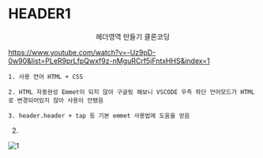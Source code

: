 # HEADER1

<p align="center"> 헤더영역 만들기 클론코딩 </p>

https://www.youtube.com/watch?v=-Uz9pD-0w90&list=PLeR9prLfpQwxf9z-nMguRCrf5jFntxHHS&index=1

```
1. 사용 언어 HTML + CSS 

2. HTML 자동완성 Emmet이 되지 않아 구글링 해보니 VSCODE 우측 하단 언어모드가 HTML로 변경되어있지 않아 사용이 안됐음

3. header.header + tap 등 기본 emmet 사용법에 도움을 얻음

```

2.
![1](https://user-images.githubusercontent.com/91706338/143808074-f16faa9d-05b9-493f-8703-6fe4a23ee31c.PNG)
